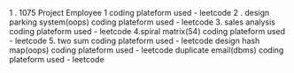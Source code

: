 1 . 1075 Project Employee 1 
coding plateform used - leetcode
2 . design parking system(oops)
coding plateform used - leetcode
3. sales analysis 
coding plateform used - leetcode
4.spiral matrix(54)
coding plateform used - leetcode
5. two sum 
coding plateform used - leetcode 
design hash map(oops)
coding plateform used - leetcode 
duplicate email(dbms)
coding plateform used - leetcode 
